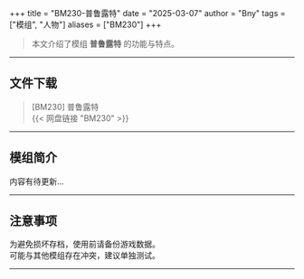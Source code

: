 +++
title = "BM230-普鲁露特"
date = "2025-03-07"
author = "Bny"
tags = ["模组", "人物"]
aliases = ["BM230"]
+++

> 本文介绍了模组 **普鲁露特** 的功能与特点。

---

## 文件下载

> [BM230] 普鲁露特  
{{< 网盘链接 "BM230" >}}  

---

## 模组简介

>  
内容有待更新...  

---

## 注意事项

>  
为避免损坏存档，使用前请备份游戏数据。  
可能与其他模组存在冲突，建议单独测试。  

---

